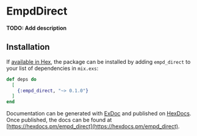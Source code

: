 # EmpdDirect

**TODO: Add description**

## Installation

If [available in Hex](https://hex.pm/docs/publish), the package can be installed
by adding `empd_direct` to your list of dependencies in `mix.exs`:

```elixir
def deps do
  [
    {:empd_direct, "~> 0.1.0"}
  ]
end
```

Documentation can be generated with [ExDoc](https://github.com/elixir-lang/ex_doc)
and published on [HexDocs](https://hexdocs.pm). Once published, the docs can
be found at [https://hexdocs.pm/empd_direct](https://hexdocs.pm/empd_direct).

